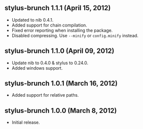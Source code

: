 ## stylus-brunch 1.1.1 (April 15, 2012)
* Updated to nib 0.4.1.
* Added support for chain compilation.
* Fixed error reporting when installing the package.
* Disabled compressing. Use `--minify` or `config.minify` instead.

## stylus-brunch 1.1.0 (April 09, 2012)
* Update nib to 0.4.0 & stylus to 0.24.0.
* Added windows support.

## stylus-brunch 1.0.1 (March 16, 2012)
* Added support for relative paths.

## stylus-brunch 1.0.0 (March 8, 2012)
* Initial release.
